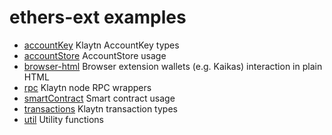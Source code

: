 # ethers-ext examples

- [accountKey](./accountKey) Klaytn AccountKey types
- [accountStore](./accountStore) AccountStore usage
- [browser-html](./browser-html) Browser extension wallets (e.g. Kaikas) interaction in plain HTML
- [rpc](./rpc) Klaytn node RPC wrappers
- [smartContract](./smartContract) Smart contract usage
- [transactions](./transactions) Klaytn transaction types
- [util](./util) Utility functions

